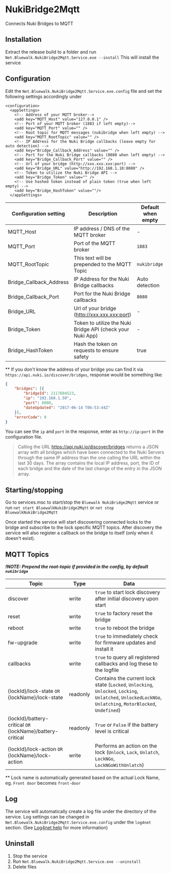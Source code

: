 # NukiBridge2Mqtt
 Connects Nuki Bridges to MQTT

## Installation
Extract the release build to a folder and run `Net.Bluewalk.NukiBridge2Mqtt.Service.exe --install`
This will install the service

## Configuration
Edit the `Net.Bluewalk.NukiBridge2Mqtt.Service.exe.config` file and set the following settings accordingly under 
```
<configuration>
  <appSettings>
    <!-- Address of your MQTT broker-->
    <add key="MQTT_Host" value="127.0.0.1" />
    <!-- Port of your MQTT broker (1883 if left empty)-->
    <add key="MQTT_Port" value="" />
    <!-- Root topic for MQTT messages (nukibridge when left empty) -->
    <add key="MQTT_RootTopic" value="" />
    <!-- IP Address for the Nuki Bridge callbacks (leave empty for auto detection) -->
    <add key="Bridge_Callback_Address" value="" />
    <!-- Port for the Nuki Bridge callbacks (8080 when left empty) -->
    <add key="Bridge_Callback_Port" value="" />
    <!-- Url of your bridge (http://xxx.xxx.xxx:port) -->
    <add key="Bridge_URL" value="http://192.168.1.10:8080" />
    <!-- Token to utilize the Nuki Bridge API -->
    <add key="Bridge_Token" value="" />     
    <!-- Use hashed token instead of plain token (true when left empty) -->
    <add key="Bridge_HashToken" value=""/>
  </appSettings>
  ```

| Configuration setting | Description | Default when empty |
|-|-|-|
| MQTT_Host | IP address / DNS of the MQTT broker | - |
| MQTT_Port | Port of the MQTT broker | `1883` |
| MQTT_RootTopic | This text will be prepended to the MQTT Topic | `nukibridge` |
| Bridge_Callback_Address | IP Address for the Nuki Bridge callbacks | Auto detection |
| Bridge_Callback_Port | Port for the Nuki Bridge callbacks | `8080` |
| Bridge_URL | Url of your bridge (http://xxx.xxx.xxx:port) | - |
| Bridge_Token | Token to utilize the Nuki Bridge API (check your Nuki App) | - |
| Bridge_HashToken | Hash the token on requests to ensure safety | true |
** If you don't know the address of your bridge you can find it via `https://api.nuki.io/discover/bridges`, response would be something like:
```json
{
    "bridges": [{
        "bridgeId": 2117604523,
        "ip": "192.168.1.50",
        "port": 8080,
        "dateUpdated": "2017-06-14 T06:53:44Z"
    }],
    "errorCode": 0
}
```
You can see the `ip` and `port` in the response, enter as `http://ip:port` in the configuration file.
> Calling the URL https://api.nuki.io/discover/bridges returns a JSON array with all bridges which have been connected to the Nuki Servers through the same IP address than the one calling the URL within the last 30 days. The array contains the local IP address, port, the ID of each bridge and the date of the last change of the entry in the JSON array.

## Starting/stopping
Go to services.msc to start/stop the `Bluewalk NukiBridge2Mqtt` service or run `net start BluewalkNukiBridge2Mqtt` or `net stop BluewalkNukiBridge2Mqtt`

Once started the service will start discovering connected locks to the bridge and subscribe to the lock specific MQTT topics. After discovery the service will also register a callback on the bridge to itself (only when it doesn't exist).

## MQTT Topics

___!NOTE: Prepend the root-topic if provided in the config, by default `nukibridge`___

| Topic | Type | Data |
|-|-|-|
| discover | write | `true` to start lock discovery after initial discovery upon start |
| reset | write | `true` to factory reset the bridge |
| reboot | write | `true` to reboot the bridge |
| fw-upgrade | write | `true` to immediately check for firmware updates and install it |
| callbacks | write | `true` to query all registered callbacks and log these to the logfile |
| {lockId}/lock-state `OR` {lockName}/lock-state | readonly | Contains the current lock state (`Locked`, `Unlocking`, `Unlocked`, `Locking`, `Unlatched`, `UnlockedLockNGo`, `Unlatching`, `MotorBlocked`, `Undefined`) |
| {lockId}/battery-critical `OR` {lockName}/battery-critical | readonly | `True` or `False` if the battery level is critical |
| {lockId}/lock-action `OR` {lockName}/lock-action | write | Performs an action on the lock (`Unlock`, `Lock`, `Unlatch`, `LockNGo`, `LockNGoWithUnlatch`) |

** Lock name is automatically generated based on the actual Lock Name, eg. `Front door` becomes `front-door`

## Log
The service will automatically create a log file under the directory of the service.
Log settings can be changed in `Net.Bluewalk.NukiBridge2Mqtt.Service.exe.config` under the `log4net` section. (See [Log4net help](https://logging.apache.org/log4net/release/manual/configuration.html) for more information)


## Uninstall
1. Stop the service
2. Run `Net.Bluewalk.NukiBridge2Mqtt.Service.exe --uninstall`
3. Delete files

